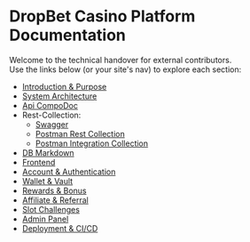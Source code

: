 # DropBet Casino Platform Documentation

Welcome to the technical handover for external contributors.  
Use the links below (or your site's nav) to explore each section:

- [Introduction & Purpose](introduction.md)
- [System Architecture](system-architecture.md)
- [Api CompoDoc](api-docs/index.html)
- Rest-Collection:
  - [Swagger](https://api.dropbet-stage.com/swagger/#/)
  - [Postman Rest Collection](postman-collections/dropbet-rest-api.postman_collection.json)
  - [Postman Integration Collection](postman-collections/dropbet-integration-api.postman_collection.json)
- [DB Markdown](db-schema-documentation.md)
- [Frontend](frontend.md)
- [Account & Authentication](authentication.md)
- [Wallet & Vault](wallet-vault.md)
- [Rewards & Bonus](rewards-bonus.md)
- [Affiliate & Referral](affiliate-referral.md)
- [Slot Challenges](challenges.md)
- [Admin Panel](admin-panel.md)
- [Deployment & CI/CD](deployment-cicd.md)
